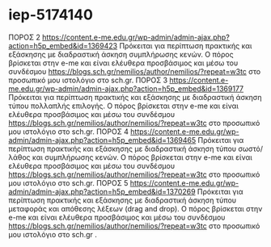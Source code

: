 # iep-5174140
ΠΟΡΟΣ 2
https://content.e-me.edu.gr/wp-admin/admin-ajax.php?action=h5p_embed&id=1369423
Πρόκειται για περίπτωση πρακτικής και εξάσκησης με διαδραστική άσκηση συμπλήρωσης κενών. Ο πόρος βρίσκεται στην e-me και είναι ελέυθερα προσβάσιμος και μέσω του συνδέσμου
https://blogs.sch.gr/nemilios/author/nemilios/?repeat=w3tc στο προσωπικό μου ιστολόγιο στο sch.gr. 
ΠΟΡΟΣ 3
https://content.e-me.edu.gr/wp-admin/admin-ajax.php?action=h5p_embed&id=1369177
Πρόκειται για περίπτωση πρακτικής και εξάσκησης με διαδραστική άσκηση τύπου πολλαπλής επιλογής. Ο πόρος βρίσκεται στην e-me και είναι ελέυθερα προσβάσιμος και μέσω του συνδέσμου
https://blogs.sch.gr/nemilios/author/nemilios/?repeat=w3tc στο προσωπικό μου ιστολόγιο στο sch.gr.
ΠΟΡΟΣ 4
https://content.e-me.edu.gr/wp-admin/admin-ajax.php?action=h5p_embed&id=1369465
Πρόκειται για περίπτωση πρακτικής και εξάσκησης με διαδραστική άσκηση τύπου σωστό/λάθος και συμπλήρωσης κενών. Ο πόρος βρίσκεται στην e-me και είναι ελέυθερα προσβάσιμος και μέσω του συνδέσμου
https://blogs.sch.gr/nemilios/author/nemilios/?repeat=w3tc στο προσωπικό μου ιστολόγιο στο sch.gr.
ΠΟΡΟΣ 5
https://content.e-me.edu.gr/wp-admin/admin-ajax.php?action=h5p_embed&id=1370269
Πρόκειται για περίπτωση πρακτικής και εξάσκησης με διαδραστική άσκηση τύπου μεταφοράς και απόθεσης λέξεων (drag and drop). Ο πόρος βρίσκεται στην e-me και είναι ελέυθερα προσβάσιμος και μέσω του συνδέσμου
https://blogs.sch.gr/nemilios/author/nemilios/?repeat=w3tc στο προσωπικό μου ιστολόγιο στο sch.gr .
